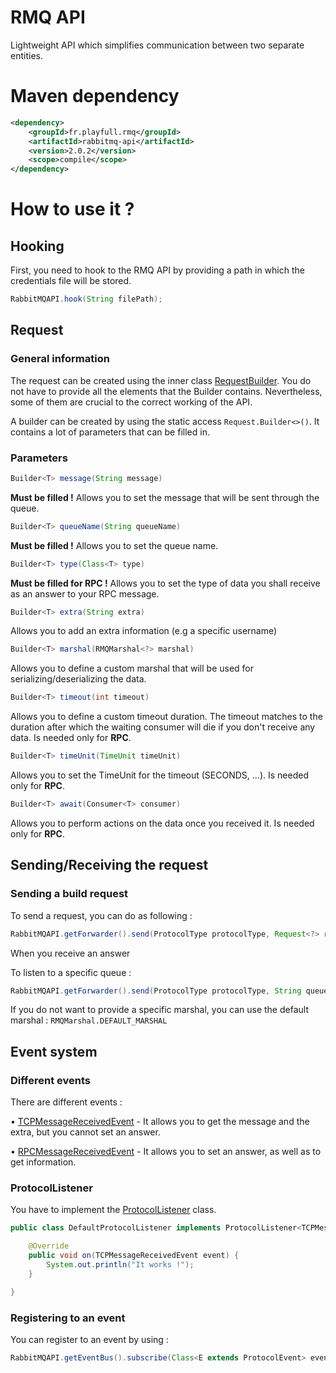 # RMQ API
Lightweight API which simplifies communication between two separate entities.

# Maven dependency
```xml
<dependency>
    <groupId>fr.playfull.rmq</groupId>
    <artifactId>rabbitmq-api</artifactId>
    <version>2.0.2</version>
    <scope>compile</scope>
</dependency>
```

# How to use it ?

## Hooking
First, you need to hook to the RMQ API by providing a path in which the credentials file will be stored.
```java
RabbitMQAPI.hook(String filePath);
```

## Request

### General information
The request can be created using the inner class [RequestBuilder](rabbitmq-api/src/main/java/fr/playfull/rmq/query/Request.java).
You do not have to provide all the elements that the Builder contains. Nevertheless, some of them are crucial to the correct working of the API.

A builder can be created by using the static access `Request.Builder<>()`. It contains a lot of parameters that can be filled in.

### Parameters

```java
Builder<T> message(String message)
```
**Must be filled !** Allows you to set the message that will be sent through the queue.

```java
Builder<T> queueName(String queueName)
```
**Must be filled !** Allows you to set the queue name.

```java
Builder<T> type(Class<T> type)
```
**Must be filled for RPC !** Allows you to set the type of data you shall receive as an answer to your RPC message.

```java
Builder<T> extra(String extra)
```
Allows you to add an extra information (e.g a specific username)

```java
Builder<T> marshal(RMQMarshal<?> marshal)
```
Allows you to define a custom marshal that will be used for serializing/deserializing the data.

```java
Builder<T> timeout(int timeout)
```
Allows you to define a custom timeout duration. The timeout matches to the duration after which the waiting consumer will die if you don't receive any data. Is needed only for **RPC**.

```java
Builder<T> timeUnit(TimeUnit timeUnit)
```
Allows you to set the TimeUnit for the timeout (SECONDS, ...). Is needed only for **RPC**.

```java
Builder<T> await(Consumer<T> consumer)
```
Allows you to perform actions on the data once you received it. Is needed only for **RPC**.


## Sending/Receiving the request

### Sending a build request
To send a request, you can do as following :
```java
RabbitMQAPI.getForwarder().send(ProtocolType protocolType, Request<?> request);
```
When you receive an answer

To listen to a specific queue :
```java
RabbitMQAPI.getForwarder().send(ProtocolType protocolType, String queueName, RMQMarshal marshal);
```
If you do not want to provide a specific marshal, you can use the default marshal : `RMQMarshal.DEFAULT_MARSHAL`


## Event system

### Different events
There are different events :

 • [TCPMessageReceivedEvent](rabbitmq-api/src/main/java/fr/playfull/rmq/event/protocol/TCPMessageReceivedEvent.java) - It allows you to get the message and the extra, but you cannot set an answer.

 • [RPCMessageReceivedEvent](rabbitmq-api/src/main/java/fr/playfull/rmq/event/protocol/RPCMessageReceivedEvent.java) - It allows you to set an answer, as well as to get information.

### ProtocolListener
You have to implement the [ProtocolListener](rabbitmq-api/src/main/java/fr/playfull/rmq/event/protocol/ProtocolListener.java) class.
```java
public class DefaultProtocolListener implements ProtocolListener<TCPMessageReceivedEvent> {

    @Override
    public void on(TCPMessageReceivedEvent event) {
        System.out.println("It works !");
    }

}
```

### Registering to an event
You can register to an event by using : 
```java
RabbitMQAPI.getEventBus().subscribe(Class<E extends ProtocolEvent> eventClass, ProtocolListener<E extends ProtocolEvent> protocolListener);
```
